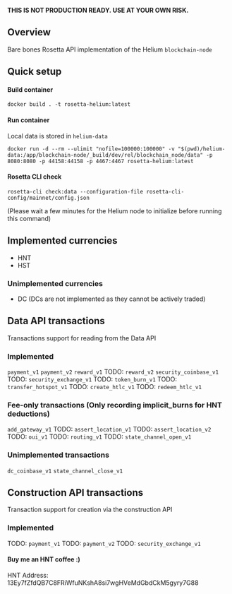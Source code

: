 **THIS IS NOT PRODUCTION READY. USE AT YOUR OWN RISK.**

## Overview
Bare bones Rosetta API implementation of the Helium `blockchain-node`

## Quick setup

#### Build container
```text
docker build . -t rosetta-helium:latest
```

#### Run container
Local data is stored in `helium-data`
```text
docker run -d --rm --ulimit "nofile=100000:100000" -v "$(pwd)/helium-data:/app/blockchain-node/_build/dev/rel/blockchain_node/data" -p 8080:8080 -p 44158:44158 -p 4467:4467 rosetta-helium:latest
```

#### Rosetta CLI check
```text
rosetta-cli check:data --configuration-file rosetta-cli-config/mainnet/config.json
```
(Please wait a few minutes for the Helium node to initialize before running this command)

## Implemented currencies
- HNT
- HST

### Unimplemented currencies
- DC (DCs are not implemented as they cannot be actively traded)

## Data API transactions
Transactions support for reading from the Data API

### Implemented
`payment_v1`
`payment_v2`
`reward_v1`
TODO: `reward_v2`
`security_coinbase_v1`
TODO: `security_exchange_v1`
TODO: `token_burn_v1`
TODO: `transfer_hotspot_v1`
TODO: `create_htlc_v1`
TODO: `redeem_htlc_v1`

### Fee-only transactions (Only recording implicit_burns for HNT deductions)
`add_gateway_v1`
TODO: `assert_location_v1`
TODO: `assert_location_v2`
TODO: `oui_v1`
TODO: `routing_v1`
TODO: `state_channel_open_v1`

### Unimplemented transactions
`dc_coinbase_v1`
`state_channel_close_v1`

## Construction API transactions
Transaction support for creation via the construction API

### Implemented
TODO: `payment_v1`
TODO: `payment_v2`
TODO: `security_exchange_v1`

#### Buy me an HNT coffee :)
HNT Address: 13Ey7fZfdQB7C8FRiWfuNKshA8si7wgHVeMdGbdCkM5gyry7G88
